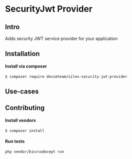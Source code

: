 # SecurityJwt Provider

## Intro

Adds security JWT service provider for your application

## Installation

#### Install via composer

```
$ composer require devimteam/silex-security-jwt-provider
```

## Use-cases

## Contributing

#### Install vendors

```
$ composer install
```

#### Run tests

```
php vendor/bin/codecept run
```
